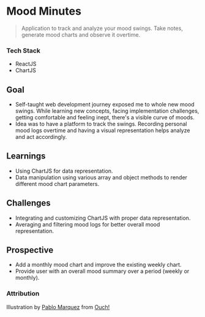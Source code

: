# Mood Minutes
> Application to track and analyze your mood swings. Take notes, generate mood charts and observe it overtime.

### Tech Stack
- ReactJS
- ChartJS

## Goal
- Self-taught web development journey exposed me to whole new mood swings. While learning new concepts, facing implementation challenges, getting comfortable and feeling inept, there's a visible curve of moods.
- Idea was to have a platform to track the swings. Recording personal mood logs overtime and having a visual representation helps analyze and act accordingly. 

## Learnings
- Using ChartJS for data representation.
- Data manipulation using various array and object methods to render different mood chart parameters.

## Challenges
- Integrating and customizing ChartJS with proper data representation.
- Averaging and filtering mood logs for better overall mood representation.

## Prospective
- Add a monthly mood chart and improve the existing weekly chart.
- Provide user with an overall mood summary over a period (weekly or monthly).


### Attribution
Illustration by [Pablo Marquez](https://icons8.com/illustrations/author/5c3ecc70569980001df768e4) from [Ouch!](https://icons8.com/illustrations)
